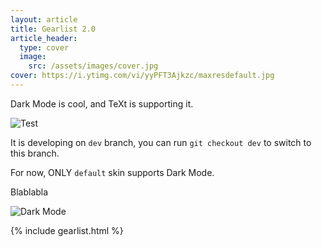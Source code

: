 ```yaml
---
layout: article
title: Gearlist 2.0
article_header:
  type: cover
  image:
    src: /assets/images/cover.jpg
cover: https://i.ytimg.com/vi/yyPFT3Ajkzc/maxresdefault.jpg
---
```


Dark Mode is cool, and TeXt is supporting it.

![Test](https://i.ytimg.com/vi/yyPFT3Ajkzc/maxresdefault.jpg)

<!--more-->

It is developing on `dev` branch, you can run `git checkout dev` to switch to this branch.

For now, ONLY `default` skin supports Dark Mode.



<html>
<head>


<link rel="stylesheet" type="text/css" href="/assets/css/links.css">
<link rel="stylesheet" type="text/css" href="/assets/css/textdeco.css">
<link rel="stylesheet" type="text/css" href="/assets/css/enumerate.css">
<link rel="stylesheet" type="text/css" href="/assets/css/toc.css">



<!--
<style>

/*
a:link {
  text-decoration: none;
  color: red;
}

a:visited {
  text-decoration: none;
}

a:hover {
  text-decoration: underline;
}

a:active {
  text-decoration: underline;
}

*/
/* --- Numbering for Lists--- */

OL { counter-reset: item }
OL>LI { display: block }
OL>LI:before { content: counters(item, ".") " "; counter-increment: item }

/* --- Text color etc.. ---  */
      /*p { 
        font-size:14px; 
        color:#538b01; 
        font-weight:bold; 
        font-style:italic;
      }
*/
      .good {
        color: green;
      }
      .ok {
        color: orange;
      }
      .bad {
        color: red;
      }
      
      .uline {
      	text-decoration: underline;
      }


/* --- Numbering for headlines */
    body {
        counter-reset: h2counter;
    }
    h1 {
        counter-reset: h2counter;
    }
    
    h2:before {
        content: counter(h2counter) ".\0000a0\0000a0";
        counter-increment: h2counter;

    }
    
    h2 {
    	counter-reset: h3counter;
    }
    h2.nocount:before {
        content: none;
        counter-increment: none;
    }
    
    h3:before {
        content: counter(h2counter) "." counter(h3counter) ".\0000a0\0000a0";
        counter-increment: h3counter;
    }
    h3.nocount:before {
        content: none;
        counter-increment: none;
    }
    


#toc_container {
    background: #f9f9f9 none repeat scroll 0 0;
    border: 1px solid #aaa;
    display: table;
    font-size: 95%;
    margin-bottom: 1em;
    padding: 20px;
    width: auto;
    a:link: {text-decoration: none;};
}

.toc_title {
    font-weight: 700;
    text-align: center;
}

#toc_container li, #toc_container ul, #toc_container ul li{
    list-style: outside none none !important;
}

OL { counter-reset: item }
OL>LI { display: block }
OL>LI:before { content: counters(item, ".") " "; counter-increment: item }




</style>
-->

<script src="/assets/js/jquery-3.4.1.min.js"></script>
<script src="/assets/js/tocSH.js"></script>

<!--
<script src="https://ajax.googleapis.com/ajax/libs/jquery/3.4.1/jquery.min.js"></script>


<script>

$("#hide").hide();
$(document).ready(function(){
  $("#hide").click(function(){
    $("#toc_contents").hide();
    $("#hide").hide();
    $("#show").show();
  });
  $("#show").click(function(){
    $("#toc_contents").show();
     $("#hide").show();
     $("#show").hide();
  });
});


$(document).ready(function() {                                                                          
    $(toc_contents).empty();                                                            
    
    var prevH2Item = null;                                                            
    var prevH2List = null;                                                            
    
    var index = 0;                                                                    
    $("h2, h3").each(function() {                                                     
    
        //insert an anchor to jump to, from the TOC link.            
        var anchor = "<a name='" + index + "'></a>";                 
        $(this).before(anchor);                                     
        
        var li     = "<li><a href='#" + index + "'>" + $(this).text() + "</a></li>"; 
        
        if( $(this).is("h2") ){                                     
            prevH2List = $("<ol></ol>");                
            prevH2Item = $(li);                                     
            prevH2Item.append(prevH2List);                          
            prevH2Item.appendTo("#toc_contents");                        
        } else {                                                    
            prevH2List.append(li);                                  
        }                                                           
        index++;                                                    
    });                                                             
    
});                   
</script>
-->

</head>

Blablabla 

![Dark Mode](https://raw.githubusercontent.com/kitian616/jekyll-TeXt-theme/master/docs/assets/images/blog/dark-mode.gif)

<!--more-->


{% include gearlist.html %}

